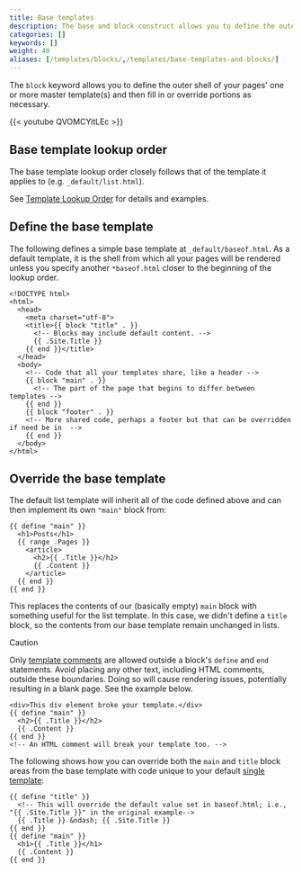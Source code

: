 ```yaml
---
title: Base templates
description: The base and block construct allows you to define the outer shell of your master templates (i.e., the chrome of the page).
categories: []
keywords: []
weight: 40
aliases: [/templates/blocks/,/templates/base-templates-and-blocks/]
---
```


The `block` keyword allows you to define the outer shell of your pages' one or more master template(s) and then fill in or override portions as necessary.

{{< youtube QVOMCYitLEc >}}

## Base template lookup order

The base template lookup order closely follows that of the template it applies to (e.g. `_default/list.html`).

See [Template Lookup Order](/templates/lookup-order/) for details and examples.

## Define the base template

The following defines a simple base template at `_default/baseof.html`. As a default template, it is the shell from which all your pages will be rendered unless you specify another `*baseof.html` closer to the beginning of the lookup order.

```go-html-template {file="layouts/_default/baseof.html"}
<!DOCTYPE html>
<html>
  <head>
    <meta charset="utf-8">
    <title>{{ block "title" . }}
      <!-- Blocks may include default content. -->
      {{ .Site.Title }}
    {{ end }}</title>
  </head>
  <body>
    <!-- Code that all your templates share, like a header -->
    {{ block "main" . }}
      <!-- The part of the page that begins to differ between templates -->
    {{ end }}
    {{ block "footer" . }}
    <!-- More shared code, perhaps a footer but that can be overridden if need be in  -->
    {{ end }}
  </body>
</html>
```

## Override the base template

The default list template will inherit all of the code defined above and can then implement its own `"main"` block from:

```go-html-template {file="layouts/_default/list.html"}
{{ define "main" }}
  <h1>Posts</h1>
  {{ range .Pages }}
    <article>
      <h2>{{ .Title }}</h2>
      {{ .Content }}
    </article>
  {{ end }}
{{ end }}
```

This replaces the contents of our (basically empty) `main` block with something useful for the list template. In this case, we didn't define a `title` block, so the contents from our base template remain unchanged in lists.

> [!caution]
> Only [template comments] are allowed outside a block's `define` and `end` statements. Avoid placing any other text, including HTML comments, outside these boundaries. Doing so will cause rendering issues, potentially resulting in a blank page. See the example below.

```go-html-template {file="layouts/default/single.html"}
<div>This div element broke your template.</div>
{{ define "main" }}
  <h2>{{ .Title }}</h2>
  {{ .Content }}
{{ end }}
<!-- An HTML comment will break your template too. -->
```

The following shows how you can override both the `main` and `title` block areas from the base template with code unique to your default [single template]:

```go-html-template {file="layouts/_default/single.html"}
{{ define "title" }}
  <!-- This will override the default value set in baseof.html; i.e., "{{ .Site.Title }}" in the original example-->
  {{ .Title }} &ndash; {{ .Site.Title }}
{{ end }}
{{ define "main" }}
  <h1>{{ .Title }}</h1>
  {{ .Content }}
{{ end }}
```

[single template]: /templates/types/#single
[template comments]: /templates/introduction/#comments
